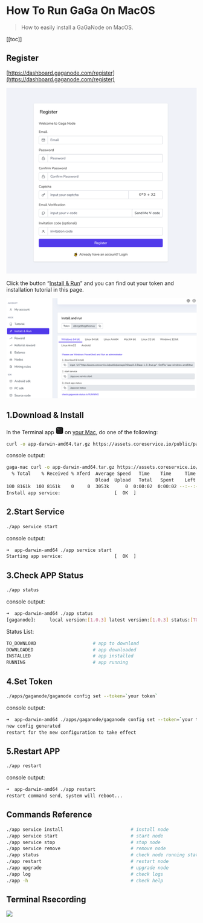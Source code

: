 # How To Run GaGa On MacOS

>How to easily install a GaGaNode on MacOS.

[[toc]]

## Register

[https://dashboard.gaganode.com/register](https://dashboard.gaganode.com/register)

![](./../images/running/register.png)

Click the button “[Install & Run](https://dashboard.gaganode.com/install_run)” and you can find out your token and installation tutorial in this page.

![](./../images/running/install_run_2.png)

## 1.Download & Install

In the Terminal app <img src="./images/../../images/running/terminal.png" height="20"/> on [your Mac](https://support.apple.com/guide/terminal/welcome/2.13/mac), do one of the following:

```bash
curl -o app-darwin-amd64.tar.gz https://assets.coreservice.io/public/package/18/app/1.0.3/app-1_0_3.tar.gz && tar -zxf app-darwin-amd64.tar.gz && rm -f app-darwin-amd64.tar.gz && cd ./app-darwin-amd64 && ./app service install
```

console output:

```bash
gaga-mac curl -o app-darwin-amd64.tar.gz https://assets.coreservice.io/public/package/18/app/1.0.3/app-1_0_3.tar.gz && tar -zxf app-darwin-amd64.tar.gz && rm -f app-darwin-amd64.tar.gz && cd ./app-darwin-amd64 && ./app service install
  % Total    % Received % Xferd  Average Speed   Time    Time     Time  Current
                                 Dload  Upload   Total   Spent    Left  Speed
100 8161k  100 8161k    0     0  3053k      0  0:00:02  0:00:02 --:--:-- 3061k
Install app service:					[  OK  ]
```

## 2.Start Service

```bash
./app service start
```

console output:

```bash
➜  app-darwin-amd64 ./app service start
Starting app service:					[  OK  ]
```

## 3.Check APP Status

```bash
./app status
```

console output:

```bash
➜  app-darwin-amd64 ./app status
[gaganode]:		local version:[1.0.3] latest version:[1.0.3] status:[TO_DOWNLOAD] 
```

Status List:

```bash
TO_DOWNLOAD                     # app to download
DOWNLOADED                      # app downloaded
INSTALLED                       # app installed
RUNNING                         # app running
```

## 4.Set Token

```bash
./apps/gaganode/gaganode config set --token=`your token`
```

console output:

```bash
➜  app-darwin-amd64 ./apps/gaganode/gaganode config set --token=`your token`
new config generated
restart for the new configuration to take effect
```


## 5.Restart APP

```bash
./app restart
```

console output:

```bash
➜  app-darwin-amd64 ./app restart
restart command send, system will reboot...
```

## Commands Reference

```bash
./app service install                         # install node
./app service start                           # start node
./app service stop                            # stop node
./app service remove                          # remove node
./app status                                  # check node running status
./app restart                                 # restart node
./app upgrade                                 # upgrade node
./app log                                     # check logs
./app -h                                      # check help
```

## Terminal Rsecording

<a href="https://asciinema.org/a/545224" target="_blank"><img src="https://asciinema.org/a/545224.svg" /></a>